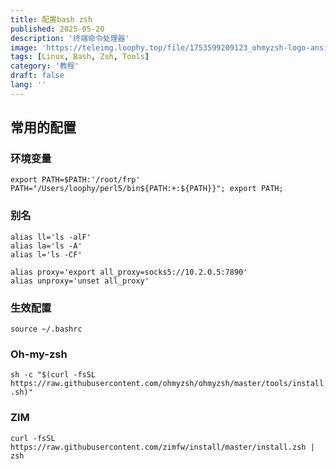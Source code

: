 ```yaml
---
title: 配置bash zsh
published: 2025-05-20
description: '终端命令处理器'
image: 'https://teleimg.loophy.top/file/1753599209123_ohmyzsh-logo-ansi.png'
tags: [Linux, Bash, Zsh, Tools]
category: '教程'
draft: false 
lang: ''
---
```


## 常用的配置

### 环境变量

```shell
export PATH=$PATH:'/root/frp'
PATH="/Users/loophy/perl5/bin${PATH:+:${PATH}}"; export PATH;
```

### 别名

```shell
alias ll='ls -alF'
alias la='ls -A'
alias l='ls -CF'

alias proxy='export all_proxy=socks5://10.2.0.5:7890'
alias unproxy='unset all_proxy'
```

### 生效配置

`source ~/.bashrc`

### Oh-my-zsh

`sh -c "$(curl -fsSL https://raw.githubusercontent.com/ohmyzsh/ohmyzsh/master/tools/install.sh)"`

### ZIM

`curl -fsSL https://raw.githubusercontent.com/zimfw/install/master/install.zsh | zsh`
